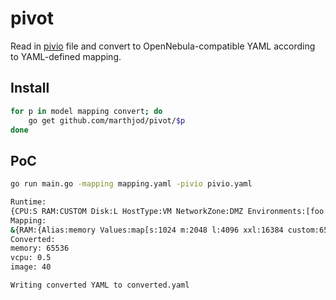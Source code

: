 # pivot

Read in [pivio](https://github.com/pivio/) file and convert to OpenNebula-compatible YAML according to YAML-defined mapping.

## Install

```bash
for p in model mapping convert; do
	go get github.com/marthjod/pivot/$p
done
```

## PoC

```bash
go run main.go -mapping mapping.yaml -pivio pivio.yaml

Runtime:
{CPU:S RAM:CUSTOM Disk:L HostType:VM NetworkZone:DMZ Environments:[foo bar]}
Mapping:
&{RAM:{Alias:memory Values:map[s:1024 m:2048 l:4096 xxl:16384 custom:65536]} CPU:{Alias:vcpu Values:map[l:4 s:1 m:2] RatioFactor:0.5} Disk:{Alias:image Values:map[s:20 m:20 l:40]}}
Converted:
memory: 65536
vcpu: 0.5
image: 40

Writing converted YAML to converted.yaml
```

